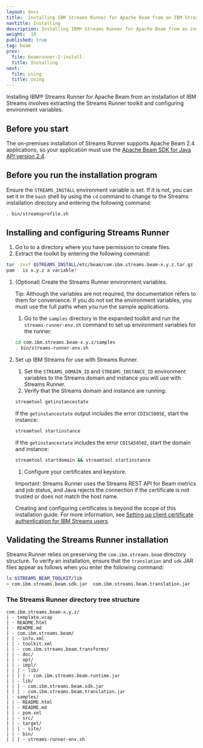 ```yaml
---
layout: docs
title:  Installing IBM Streams Runner for Apache Beam from an IBM Streams on-premises installation
navtitle: Installing
description: Installing IBM® Streams Runner for Apache Beam from an installation of IBM Streams involves extracting the Streams Runner toolkit and configuring environment variables.
weight:  10
published: true
tag: beam
prev:
  file: beamrunner-2-install
  title: Installing
next:
  file: using
  title: Using
---
```


Installing IBM® Streams Runner for Apache Beam from an installation of IBM Streams involves extracting the Streams Runner toolkit and configuring environment variables.

## Before you start
The on-premises installation of Streams Runner supports Apache Beam 2.4
applications, so your application must use the [Apache Beam SDK for Java API version 2.4](https://beam.apache.org/documentation/sdks/javadoc/2.4.0/).

## Before you run the installation program
Ensure the `STREAMS_INSTALL` environment variable is set. If it is not, you
can set it in the `bash` shell by using the `cd` command to change to the Streams
installation directory and entering the following command:
```bash
. bin/streamsprofile.sh
```

## Installing and configuring Streams Runner

1. Go to to a directory where you have permission to create files.
1. Extract the toolkit by entering the following command:
```bash
tar -zxvf $STREAMS_INSTALL/etc/beam/com.ibm.streams.beam-x.y.z.tar.gz
pam - is x.y.z a variable?
```
1. (Optional) Create the Streams Runner environment variables.

    Tip: Although the variables are not required, the documentation refers to them for convenience. If you do not set the environment variables, you must use the full paths when you run the sample applications.
    1. Go to the `samples` directory in the expanded toolkit and run the `streams-runner-env.sh` command to set up environment variables for the runner:
    ```bash
    cd com.ibm.streams.beam-x.y.z/samples
    . bin/streams-runner-env.sh
    ```
1. Set up IBM Streams for use with Streams Runner.
    1. Set the `STREAMS_DOMAIN_ID` and `STREAMS_INSTANCE_ID` environment
    variables to the Streams domain and instance you will use with
    Streams Runner.
    1. Verify that the Streams domain and instance are running:
    ```bash
    streamtool getinstancestate
    ```
    If the `getinstancestate` output includes the error `CDISC5005E`, start the instance:
    ```bash
    streamtool startinstance
    ```
    If the `getinstancestate` includes the error `CDISA5056E`, start
    the domain and instance:
    ```bash
    streamtool startdomain && streamtool startinstance
    ```
    1. Configure your certificates and keystore.

    Important: Streams Runner uses
    the Streams REST API for Beam metrics and job status, and Java rejects the connection if the certificate is not trusted or does not
    match the host name.

    Creating and configuring certificates is beyond
    the scope of this installation guide. For more information, see [Setting up client certificate authentication for IBM Streams users](https://www.ibm.com/support/knowledgecenter/SSCRJU_4.2.1/com.ibm.streams.cfg.doc/doc/setting-up-certificate-authentication.html).


## Validating the Streams Runner installation

Streams Runner relies on preserving the `com.ibm.streams.beam` directory structure. To verify an installation, ensure that the `translation` and `sdk` JAR files appear as follows when you enter the following command:
```bash
ls $STREAMS_BEAM_TOOLKIT/lib
> com.ibm.streams.beam.sdk.jar  com.ibm.streams.beam.translation.jar
```

### The Streams Runner directory tree structure
```
com.ibm.streams.beam-x.y.z/
| - template.vcap
| - README.html
| - README.md
| - com.ibm.streams.beam/
| | - info.xml
| | - toolkit.xml
| | - com.ibm.streams.beam.transforms/
| | - doc/
| | - opt/
| | - impl/
| | | - lib/
| | | | - com.ibm.streams.beam.runtime.jar
| | - lib/
| | | - com.ibm.streams.beam.sdk.jar
| | | - com.ibm.streams.beam.translation.jar
| - samples/
| | - README.html
| | - README.md
| | - pom.xml
| | - src/
| | - target/
| | | - site/
| | - bin/
| | | - streams-runner-env.sh
```
